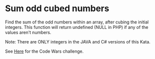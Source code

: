 # Sum odd cubed numbers

Find the sum of the odd numbers within an array, after cubing the initial
integers. This function will return undefined (NULL in PHP) if any of the
values aren't numbers.

Note: There are ONLY integers in the JAVA and C# versions of this Kata.

See [Here](https://www.codewars.com/kata/sum-of-odd-cubed-numbers) for the
Code Wars challenge.
